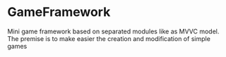 # GameFramework
Mini game framework based on separated modules like as MVVC model. The premise is to make easier the creation and modification of simple games
